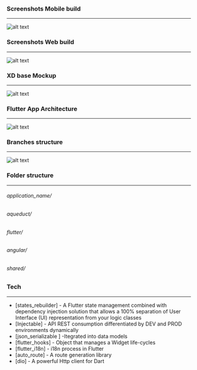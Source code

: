 ### Screenshots Mobile build
-----------------------
![alt text](https://firebasestorage.googleapis.com/v0/b/workout-d9eaf.appspot.com/o/Screen%20Shot%202020-08-16%20at%2022.07.25.png?alt=media&token=3baa2d73-b558-4cfb-9d66-a1a7ea0cbda6)

### Screenshots Web build
-----------------------
![alt text](https://firebasestorage.googleapis.com/v0/b/workout-d9eaf.appspot.com/o/Screen%20Shot%202020-08-17%20at%2013.25.48.png?alt=media&token=3e0fc6d6-0a54-4b25-a90e-cc14db58af66)

### XD base Mockup
-----------------------
![alt text](https://firebasestorage.googleapis.com/v0/b/workout-d9eaf.appspot.com/o/Screen%20Shot%202020-08-16%20at%2022.15.46.png?alt=media&token=76be1d50-c420-4a30-8b91-adfa907ac84a)

### Flutter App Architecture
-----------------------
![alt text](https://firebasestorage.googleapis.com/v0/b/inbank-4c909.appspot.com/o/diagram.svg?alt=media&token=31702ef3-cf36-4574-afb4-2046e6b61118)
### Branches structure
-----------------------
![alt text](https://wac-cdn.atlassian.com/dam/jcr:61ccc620-5249-4338-be66-94d563f2843c/05%20(2).svg?cdnVersion=1028)

### Folder structure
---------------------

###### application_name/
######   aqueduct/
######   flutter/
######   angular/
######   shared/

### Tech
---------------------
* [states_rebuilder] - A Flutter state management combined with dependency injection solution that allows a 100% separation of User Interface (UI) representation from your logic classes
* [Injectable] - API REST consumption differentiated by DEV and PROD environments dynamically
* [json_serializable ] -Itegrated into data models
* [flutter_hooks] - Object that manages a Widget life-cycles
* [flutter_i18n] - i18n process in Flutter
* [auto_route] - A route generation library
* [dio] - A powerful Http client for Dart
